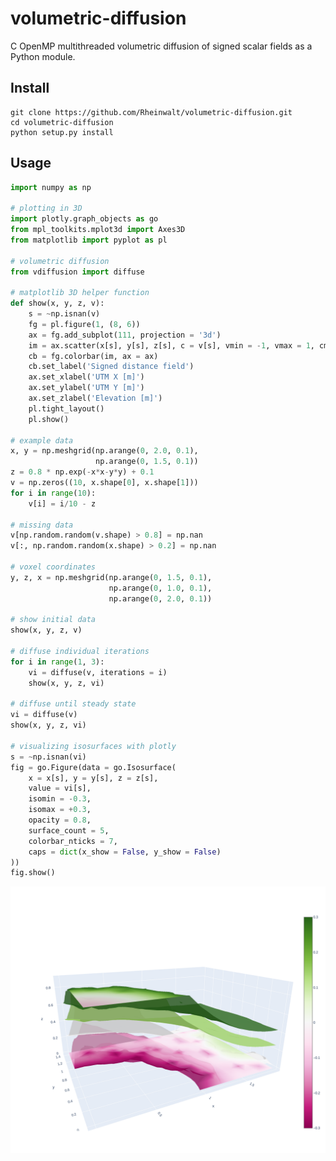 # volumetric-diffusion

C OpenMP multithreaded volumetric diffusion of signed scalar fields as a Python module.

## Install

    git clone https://github.com/Rheinwalt/volumetric-diffusion.git
    cd volumetric-diffusion
    python setup.py install

## Usage

```python
import numpy as np

# plotting in 3D
import plotly.graph_objects as go
from mpl_toolkits.mplot3d import Axes3D
from matplotlib import pyplot as pl

# volumetric diffusion
from vdiffusion import diffuse

# matplotlib 3D helper function
def show(x, y, z, v):
    s = ~np.isnan(v)
    fg = pl.figure(1, (8, 6))
    ax = fg.add_subplot(111, projection = '3d')
    im = ax.scatter(x[s], y[s], z[s], c = v[s], vmin = -1, vmax = 1, cmap = pl.cm.PiYG)
    cb = fg.colorbar(im, ax = ax)
    cb.set_label('Signed distance field')
    ax.set_xlabel('UTM X [m]')
    ax.set_ylabel('UTM Y [m]')
    ax.set_zlabel('Elevation [m]')
    pl.tight_layout()
    pl.show()

# example data
x, y = np.meshgrid(np.arange(0, 2.0, 0.1),
                   np.arange(0, 1.5, 0.1))
z = 0.8 * np.exp(-x*x-y*y) + 0.1
v = np.zeros((10, x.shape[0], x.shape[1]))
for i in range(10):
    v[i] = i/10 - z

# missing data
v[np.random.random(v.shape) > 0.8] = np.nan
v[:, np.random.random(x.shape) > 0.2] = np.nan

# voxel coordinates
y, z, x = np.meshgrid(np.arange(0, 1.5, 0.1),
                      np.arange(0, 1.0, 0.1),
                      np.arange(0, 2.0, 0.1))

# show initial data
show(x, y, z, v)

# diffuse individual iterations
for i in range(1, 3):
    vi = diffuse(v, iterations = i)
    show(x, y, z, vi)

# diffuse until steady state
vi = diffuse(v)
show(x, y, z, vi)

# visualizing isosurfaces with plotly
s = ~np.isnan(vi)
fig = go.Figure(data = go.Isosurface(
    x = x[s], y = y[s], z = z[s],
    value = vi[s],
    isomin = -0.3,
    isomax = +0.3,
    opacity = 0.8,
    surface_count = 5,
    colorbar_nticks = 7,
    caps = dict(x_show = False, y_show = False)
))
fig.show()
```

![plotly isosurfaces](./plotly-isosurfaces.png "Isosurfaces with plotly")

